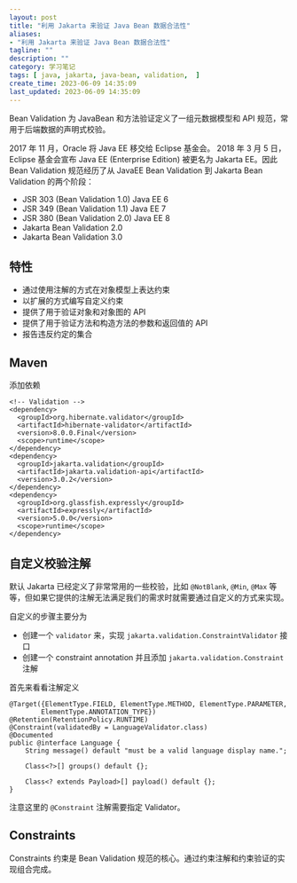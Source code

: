 ```yaml
---
layout: post
title: "利用 Jakarta 来验证 Java Bean 数据合法性"
aliases:
- "利用 Jakarta 来验证 Java Bean 数据合法性"
tagline: ""
description: ""
category: 学习笔记
tags: [ java, jakarta, java-bean, validation,  ]
create_time: 2023-06-09 14:35:09
last_updated: 2023-06-09 14:35:09
---
```


Bean Validation 为 JavaBean 和方法验证定义了一组元数据模型和 API 规范，常用于后端数据的声明式校验。

2017 年 11 月，Oracle 将 Java EE 移交给 Eclipse 基金会。 2018 年 3 月 5 日，Eclipse 基金会宣布 Java EE (Enterprise Edition) 被更名为 Jakarta EE。因此 Bean Validation 规范经历了从 JavaEE Bean Validation 到 Jakarta Bean Validation 的两个阶段：

- JSR 303 (Bean Validation 1.0) Java EE 6
- JSR 349 (Bean Validation 1.1) Java EE 7
- JSR 380 (Bean Validation 2.0) Java EE 8
- Jakarta Bean Validation 2.0
- Jakarta Bean Validation 3.0

## 特性

- 通过使用注解的方式在对象模型上表达约束
- 以扩展的方式编写自定义约束
- 提供了用于验证对象和对象图的 API
- 提供了用于验证方法和构造方法的参数和返回值的 API
- 报告违反约定的集合

## Maven

添加依赖

```
<!-- Validation -->
<dependency>
  <groupId>org.hibernate.validator</groupId>
  <artifactId>hibernate-validator</artifactId>
  <version>8.0.0.Final</version>
  <scope>runtime</scope>
</dependency>
<dependency>
  <groupId>jakarta.validation</groupId>
  <artifactId>jakarta.validation-api</artifactId>
  <version>3.0.2</version>
</dependency>
<dependency>
  <groupId>org.glassfish.expressly</groupId>
  <artifactId>expressly</artifactId>
  <version>5.0.0</version>
  <scope>runtime</scope>
</dependency>
```

## 自定义校验注解

默认 Jakarta 已经定义了非常常用的一些校验，比如 `@NotBlank`, `@Min`, `@Max` 等等，但如果它提供的注解无法满足我们的需求时就需要通过自定义的方式来实现。

自定义的步骤主要分为

- 创建一个 `validator` 来，实现 `jakarta.validation.ConstraintValidator` 接口
- 创建一个 constraint annotation 并且添加 `jakarta.validation.Constraint` 注解

首先来看看注解定义

```
@Target({ElementType.FIELD, ElementType.METHOD, ElementType.PARAMETER,
        ElementType.ANNOTATION_TYPE})
@Retention(RetentionPolicy.RUNTIME)
@Constraint(validatedBy = LanguageValidator.class)
@Documented
public @interface Language {
    String message() default "must be a valid language display name.";

    Class<?>[] groups() default {};

    Class<? extends Payload>[] payload() default {};
}
```

注意这里的 `@Constraint` 注解需要指定 Validator。

## Constraints

Constraints 约束是 Bean Validation 规范的核心。通过约束注解和约束验证的实现组合完成。
